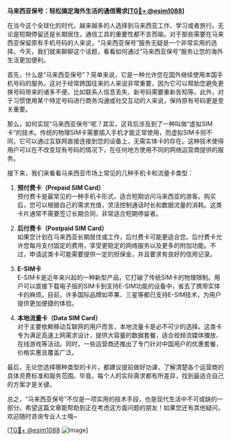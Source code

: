 **马来西亚保号：轻松搞定海外生活的通信需求[[TG💪+ @esim1088](https://t.me/s/esim1088)]**

在当今这个全球化的时代，越来越多的人选择到马来西亚工作、学习或者旅行。无论是短期停留还是长期居住，通信工具的重要性都不言而喻。对于那些需要在马来西亚保留原有手机号码的人来说，“马来西亚保号”服务无疑是一个非常实用的选择。今天，我们就来聊聊这个话题，看看如何通过“马来西亚保号”服务让您的海外生活更加便利。

首先，什么是“马来西亚保号”？简单来说，它是一种允许您在国外继续使用本国手机号码的服务。这对于经常跨国往来的人来说非常重要，因为它可以帮助您避免更换号码带来的诸多不便，比如联系人信息丢失、新号码需要重新告知等。此外，对于习惯使用某个特定号码进行商务沟通或社交互动的人来说，保持原有号码更是至关重要。

那么，如何实现“马来西亚保号”呢？其实，这背后涉及到了一种叫做“虚拟SIM卡”的技术。传统的物理SIM卡需要插入手机才能正常使用，而虚拟SIM卡则不同，它可以通过互联网直接连接到您的设备上，无需实体卡的存在。这种技术使得用户可以在不改变现有号码的情况下，在任何地方使用不同的网络运营商提供的服务。

接下来，我们来看看马来西亚市场上常见的几种手机卡和流量卡类型：

1. **预付费卡（Prepaid SIM Card）**  
   预付费卡是最常见的一种手机卡形式，适合短期访问马来西亚的游客。购买后，您可以根据自己的需求充值，灵活控制通话时长和数据流量的消耗。这类卡片通常不需要签订长期合同，非常适合短期停留者。

2. **后付费卡（Postpaid SIM Card）**  
   如果您计划在马来西亚长期居住或工作，后付费卡可能更适合您。后付费卡允许您每月支付固定的费用，享受更稳定的网络服务以及更多的附加功能。不过，申请这类卡可能需要提供一定的担保金，并且要求有良好的信用记录。

3. **E-SIM卡**  
   E-SIM卡是近年来兴起的一种新型产品，它打破了传统SIM卡的物理限制。用户可以直接下载电子版的SIM卡到支持E-SIM功能的设备中，省去了携带实体卡的麻烦。目前，许多国际品牌如苹果、三星等都已支持E-SIM技术，为用户提供更加便捷的体验。

4. **本地流量卡（Data SIM Card）**  
   对于主要依赖移动互联网的用户而言，本地流量卡是必不可少的选择。这类卡专为满足高速上网需求设计，提供大容量的数据套餐，适合视频流媒体播放、在线游戏等活动。同时，一些运营商还推出了专门针对中国用户的优惠套餐，价格实惠且覆盖广泛。

最后，无论您选择哪种类型的卡片，都建议提前做好功课，了解清楚各个运营商的具体资费标准和服务范围。毕竟，每个人的实际需求都有所差异，找到最适合自己的方案才是关键。

总之，“马来西亚保号”不仅是一项实用的技术手段，也是现代生活中不可或缺的一部分。希望这篇文章能帮助到正在考虑这方面问题的朋友！如果您还有其他疑问，欢迎随时咨询专业人士哦~

[[TG💪+ @esim1088](https://t.me/s/esim1088) ![Image](https://i.postimg.cc/4NQfJmqS/Snipaste-2025-05-13-00-14-12.png)]